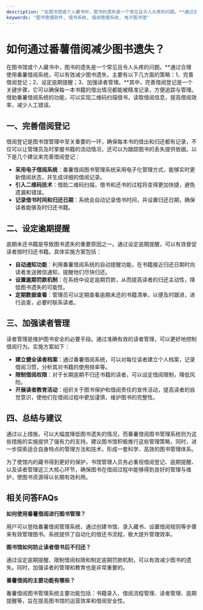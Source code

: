 ```yaml
---
description: "在图书馆或个人藏书中，图书的遗失是一个常见且令人头疼的问题。**通过合理使用番薯借阅系统，可以有效减少图书遗失，主要有以下几方面的策略：1、完善借阅登记；2、设定逾期提醒；3、加强读者管理。**其中，完善借阅登记是一个关键步骤，它可以确保每一本书籍的借出情况都能被精准记录，方便追踪与管理。借助番薯借阅系统的功能，可以实现二维码扫描借书，读取借阅信息，提高借阅效率，减少人工错误。"
keywords: "图书管理软件, 借书系统, 借阅管理系统, 电子图书馆"
---
```

# 如何通过番薯借阅减少图书遗失？

在图书馆或个人藏书中，图书的遗失是一个常见且令人头疼的问题。**通过合理使用番薯借阅系统，可以有效减少图书遗失，主要有以下几方面的策略：1、完善借阅登记；2、设定逾期提醒；3、加强读者管理。**其中，完善借阅登记是一个关键步骤，它可以确保每一本书籍的借出情况都能被精准记录，方便追踪与管理。借助番薯借阅系统的功能，可以实现二维码扫描借书，读取借阅信息，提高借阅效率，减少人工错误。

## 一、完善借阅登记

借阅登记是图书馆管理中至关重要的一环，确保每本书的借出和归还都有记录，不仅可以让管理员及时掌握书籍的流动情况，还可以为跟踪图书的丢失提供依据。以下是几个建议来完善借阅登记：

- **采用电子借阅系统**：番薯借阅图书管理系统采用电子化管理方式，能够实时更新借阅状态，并生成详细的借阅记录。
- **引入二维码技术**：借助二维码扫描，借书和还书的过程将变得更加快捷，避免遗漏和错误。
- **记录借书时间和归还日期**：系统会自动记录借书时间，并设置归还日期，确保读者能够及时归还书籍。

## 二、设定逾期提醒

逾期未还书籍是导致图书遗失的重要原因之一。通过设定逾期提醒，可以有效督促读者按时归还书籍。具体实施方案包括：

- **自动通知功能**：利用番薯借阅系统的自动提醒功能，在书籍接近归还日期时向读者发送微信通知，提醒他们尽快归还。
- **设置逾期罚款机制**：在系统中设定逾期罚款，从而提高读者的归还主动性，降低图书遗失的可能性。
- **定期数据查看**：管理员可以定期查看逾期未还的书籍清单，以便及时跟进，进行追查，必要时联系读者。

## 三、加强读者管理

读者管理是维护图书安全的必要手段。通过准确有效的读者管理，可以更好地控制借阅行为。实施方案如下：

- **建立健全读者档案**：通过番薯借阅系统，可以对每位读者建立个人档案，记录借阅习惯，分析其对书籍的使用频率等。
- **限制借阅权限**：对于长期逾期不归还书籍的读者，可以设定借阅限制，降低风险。
- **开展读者教育活动**：组织关于图书保护和借阅责任的宣传活动，提高读者的自觉意识，使他们在借阅过程中更加谨慎，维护图书的完整性。

## 四、总结与建议

通过以上措施，可以大幅度降低图书遗失的情况，而番薯借阅图书管理系统则为这些措施的实施提供了强有力的支持。建议图书馆积极推行这些管理策略，同时，进一步探索适合自身特点的管理方法和技术，形成一套科学、高效的图书管理体系。

为了使馆内的藏书得到更好的保护，书馆管理人员务必重视借阅登记、逾期提醒、以及读者管理这三大核心环节，确保图书在借阅过程中能够得到良好的管理与维护，使图书资源得以长期有效利用。

## 相关问答FAQs

**如何使用番薯借阅进行图书管理？**

用户可以登陆番薯借阅管理系统，通过创建书馆、录入藏书、设置借阅规则等步骤来有效管理图书。系统提供了自动化的借还书流程，极大提升管理效率。

**图书馆如何防止读者借书后不归还？**

通过设定逾期提醒、限制借阅权限和制定逾期罚款机制，可以有效减少图书的遗失。同时，加强读者的管理和教育也是非常重要的。

**番薯借阅的主要功能有哪些？**

番薯借阅图书管理系统主要功能包括：书籍录入、借阅流程管理、读者管理、逾期提醒等，旨在提高图书馆的运营效率和借阅安全性。

